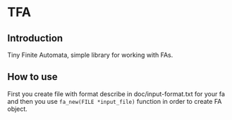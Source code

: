 # TFA

## Introduction

Tiny Finite Automata, simple library for working with FAs.

## How to use

First you create file with format describe in doc/input-format.txt for
your fa and then you use `fa_new(FILE *input_file)` function in order
to create FA object.
